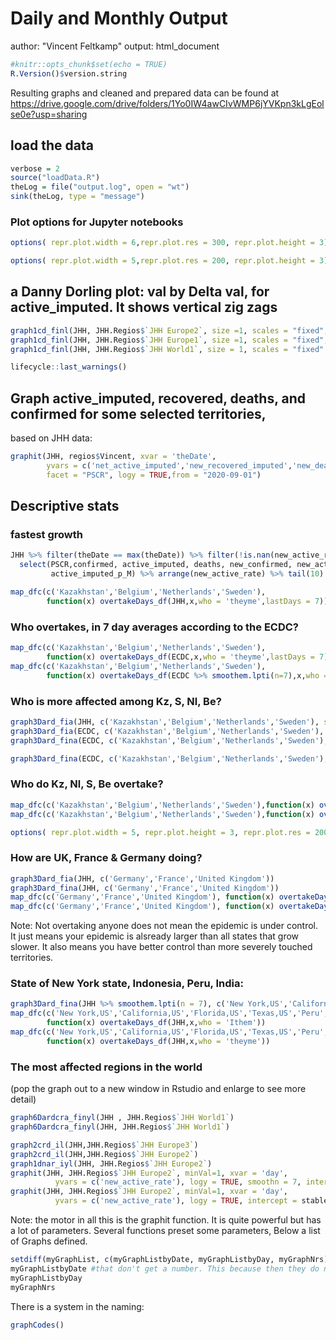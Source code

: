 # Daily and Monthly Output
author: "Vincent Feltkamp"
output: html_document

```R name="setup" tags=["remove_cell"]
#knitr::opts_chunk$set(echo = TRUE)
R.Version()$version.string
```
Resulting graphs and cleaned and prepared data can be found at 
https://drive.google.com/drive/folders/1Yo0IW4awCIvWMP6jYVKpn3kLgEolse0e?usp=sharing


## load the data
```R name="initialize" tags=["remove_cell"]
verbose = 2
source("loadData.R")
theLog = file("output.log", open = "wt")
sink(theLog, type = "message")

```
###  Plot options for Jupyter notebooks
```R name="extra wide" tags=["remove_cell"] eval=false
options( repr.plot.width = 6,repr.plot.res = 300, repr.plot.height = 3)#, repr.plot.res = 200)
```
```R name="middle wide" eval=false
options( repr.plot.width = 5,repr.plot.res = 200, repr.plot.height = 3)
```
## a Danny Dorling plot: val by Delta val, for active_imputed. It shows vertical zig zags
```R
graph1cd_finl(JHH, JHH.Regios$`JHH Europe2`, size =1, scales = "fixed", logy = T, logx = T, slope = deathRate) # savename = "Europe2",
graph1cd_finl(JHH, JHH.Regios$`JHH Europe1`, size =1, scales = "fixed", slope = deathRate)
graph1cd_finl(JHH, JHH.Regios$`JHH World1`, size = 1, scales = "fixed" , slope = deathRate)#, savename = "World1")

```
```R
lifecycle::last_warnings()


```

## Graph active_imputed, recovered, deaths, and confirmed for some selected territories, 
based on JHH data:
```R name="demo graph"
graphit(JHH, regios$Vincent, xvar = 'theDate', 
        yvars = c('net_active_imputed','new_recovered_imputed','new_deaths','new_confirmed'), smoothn = 7,
        facet = "PSCR", logy = TRUE,from = "2020-09-01")

```
## Descriptive stats
### fastest growth
```R name="latest numbers with most growth"
JHH %>% filter(theDate == max(theDate)) %>% filter(!is.nan(new_active_rate)) %>%
  select(PSCR,confirmed, active_imputed, deaths, new_confirmed, new_active_rate, active_imputed_growthRate, 
         active_imputed_p_M) %>% arrange(new_active_rate) %>% tail(10)
```
```R name="overtaking week based"
map_dfc(c('Kazakhstan','Belgium','Netherlands','Sweden'),
        function(x) overtakeDays_df(JHH,x,who = 'theyme',lastDays = 7))
```

### Who overtakes, in 7 day averages according to the ECDC? 
```R name="overtaking based on ECDC"
map_dfc(c('Kazakhstan','Belgium','Netherlands','Sweden'), 
        function(x) overtakeDays_df(ECDC,x,who = 'theyme',lastDays = 7))
map_dfc(c('Kazakhstan','Belgium','Netherlands','Sweden'), 
        function(x) overtakeDays_df(ECDC %>% smoothem.lpti(n=7),x,who = 'theyme',lastDays = 1))

```
### Who is more affected among Kz, S, Nl, Be? 
```R name="graph it"
graph3Dard_fia(JHH, c('Kazakhstan','Belgium','Netherlands','Sweden'), scales = "fixed")
graph3Dard_fia(ECDC, c('Kazakhstan','Belgium','Netherlands','Sweden'), scales = "fixed")
graph3Dard_fina(ECDC, c('Kazakhstan','Belgium','Netherlands','Sweden'), scales = "fixed")
```
```R
graph3Dard_fina(ECDC, c('Kazakhstan','Belgium','Netherlands','Sweden'), scales = "fixed")
```

### Who do Kz, Nl, S, Be overtake?
```R name="we overtake"
map_dfc(c('Kazakhstan','Belgium','Netherlands','Sweden'),function(x) overtakeDays_df(JHH,x,who = 'Ithem',lastDays = 7))
map_dfc(c('Kazakhstan','Belgium','Netherlands','Sweden'),function(x) overtakeDays_df(ECDC,x,who = 'Ithem',lastDays = 7))
```
```R
options( repr.plot.width = 5, repr.plot.height = 3, repr.plot.res = 200)# repr.plot.height = 3)#, repr.plot.res = 200)
```

### How are UK, France & Germany doing? 
```R
graph3Dard_fia(JHH, c('Germany','France','United Kingdom'))
graph3Dard_fina(JHH, c('Germany','France','United Kingdom'))
map_dfc(c('Germany','France','United Kingdom'), function(x) overtakeDays_df(JHH,x,who = "theyme", lastDays = 7))
map_dfc(c('Germany','France','United Kingdom'), function(x) overtakeDays_df(JHH,x,who = "Ithem", lastDays = 7))
```
Note: Not overtaking anyone does not mean the epidemic is under control. It just means your epidemic is alsready larger than all states that grow slower. It also means you have better control than more severely touched territories. 
### State of New York state, Indonesia, Peru, India: 
```R name="NY Id In Pe"
graph3Dard_fina(JHH %>% smoothem.lpti(n = 7), c('New York,US','California,US','Florida,US','Texas,US','Peru',"Arizona,US"))
map_dfc(c('New York,US','California,US','Florida,US','Texas,US','Peru',"Arizona,US"),
        function(x) overtakeDays_df(JHH,x,who = 'Ithem'))
map_dfc(c('New York,US','California,US','Florida,US','Texas,US','Peru',"Arizona,US"),
        function(x) overtakeDays_df(JHH,x,who = 'theyme'))
```
### The most affected regions in the world 
(pop the graph out to a new window in Rstudio and enlarge to see more detail)
```R name="most affected graph"
graph6Dardcra_finyl(JHH , JHH.Regios$`JHH World1`)
graph6Dardcra_finyl(JHH, JHH.Regios$`JHH World1`)
```
```R name="deaths and recovered by confirmed"
graph2crd_il(JHH,JHH.Regios$`JHH Europe3`)
graph2crd_il(JHH,JHH.Regios$`JHH Europe2`)
graph1dnar_iyl(JHH, JHH.Regios$`JHH Europe2`)
graphit(JHH, JHH.Regios$`JHH Europe2`, minVal=1, xvar = 'day', 
          yvars = c('new_active_rate'), logy = TRUE, smoothn = 7, intercept = stableRate) 
graphit(JHH, JHH.Regios$`JHH Europe2`, minVal=1, xvar = 'day', 
          yvars = c('new_active_rate'), logy = TRUE, intercept = stableRate) 

```
Note: the motor in all this is the graphit function. It is quite powerful but has a lot of parameters. Several functions preset some parameters, Below a list of Graphs defined. 
```R name="show the system"
setdiff(myGraphList, c(myGraphListbyDate, myGraphListbyDay, myGraphNrs))
myGraphListbyDate #that don't get a number. This because then they do not get executed every day
myGraphListbyDay 
myGraphNrs
```
There is a system in the naming: 
```R
graphCodes()
```
